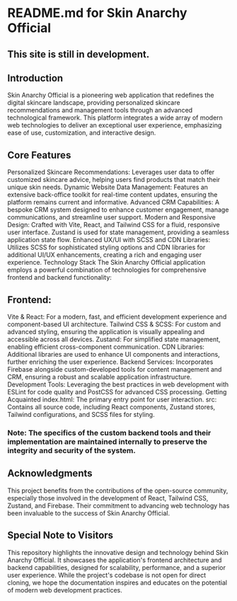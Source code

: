# README.md for Skin Anarchy Official

## This site is still in development.

## Introduction
Skin Anarchy Official is a pioneering web application that redefines the digital skincare landscape, providing personalized skincare recommendations and management tools through an advanced technological framework. This platform integrates a wide array of modern web technologies to deliver an exceptional user experience, emphasizing ease of use, customization, and interactive design.

## Core Features
Personalized Skincare Recommendations: Leverages user data to offer customized skincare advice, helping users find products that match their unique skin needs.
Dynamic Website Data Management: Features an extensive back-office toolkit for real-time content updates, ensuring the platform remains current and informative.
Advanced CRM Capabilities: A bespoke CRM system designed to enhance customer engagement, manage communications, and streamline user support.
Modern and Responsive Design: Crafted with Vite, React, and Tailwind CSS for a fluid, responsive user interface. Zustand is used for state management, providing a seamless application state flow.
Enhanced UX/UI with SCSS and CDN Libraries: Utilizes SCSS for sophisticated styling options and CDN libraries for additional UI/UX enhancements, creating a rich and engaging user experience.
Technology Stack
The Skin Anarchy Official application employs a powerful combination of technologies for comprehensive frontend and backend functionality:

## Frontend:
Vite & React: For a modern, fast, and efficient development experience and component-based UI architecture.
Tailwind CSS & SCSS: For custom and advanced styling, ensuring the application is visually appealing and accessible across all devices.
Zustand: For simplified state management, enabling efficient cross-component communication.
CDN Libraries: Additional libraries are used to enhance UI components and interactions, further enriching the user experience.
Backend Services: Incorporates Firebase alongside custom-developed tools for content management and CRM, ensuring a robust and scalable application infrastructure.
Development Tools: Leveraging the best practices in web development with ESLint for code quality and PostCSS for advanced CSS processing.
Getting Acquainted
index.html: The primary entry point for user interaction.
src: Contains all source code, including React components, Zustand stores, Tailwind configurations, and SCSS files for styling.
### Note: The specifics of the custom backend tools and their implementation are maintained internally to preserve the integrity and security of the system.
## Acknowledgments
This project benefits from the contributions of the open-source community, especially those involved in the development of React, Tailwind CSS, Zustand, and Firebase. Their commitment to advancing web technology has been invaluable to the success of Skin Anarchy Official.

## Special Note to Visitors
This repository highlights the innovative design and technology behind Skin Anarchy Official. It showcases the application's frontend architecture and backend capabilities, designed for scalability, performance, and a superior user experience. While the project's codebase is not open for direct cloning, we hope the documentation inspires and educates on the potential of modern web development practices.

